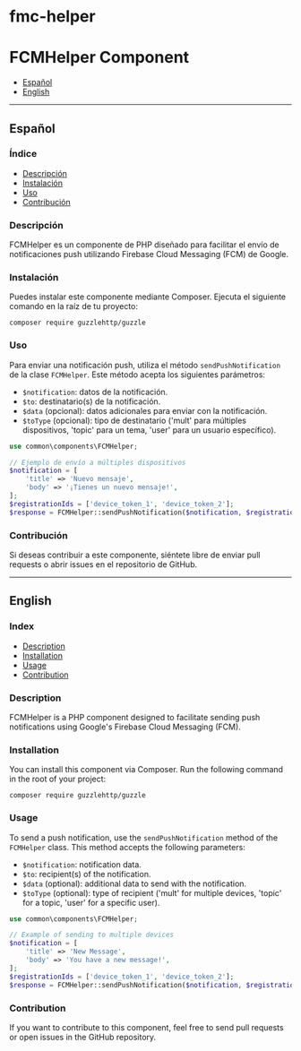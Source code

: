 # fmc-helper

# FCMHelper Component

- [Español](#español)
- [English](#english)

---

## Español

### Índice

- [Descripción](#descripción)
- [Instalación](#instalación)
- [Uso](#uso)
- [Contribución](#contribución)

### Descripción
FCMHelper es un componente de PHP diseñado para facilitar el envío de notificaciones push utilizando Firebase Cloud Messaging (FCM) de Google.

### Instalación
Puedes instalar este componente mediante Composer. Ejecuta el siguiente comando en la raíz de tu proyecto:

```
composer require guzzlehttp/guzzle
```

### Uso
Para enviar una notificación push, utiliza el método `sendPushNotification` de la clase `FCMHelper`. Este método acepta los siguientes parámetros:

- `$notification`: datos de la notificación.
- `$to`: destinatario(s) de la notificación.
- `$data` (opcional): datos adicionales para enviar con la notificación.
- `$toType` (opcional): tipo de destinatario ('mult' para múltiples dispositivos, 'topic' para un tema, 'user' para un usuario específico).

```php
use common\components\FCMHelper;

// Ejemplo de envío a múltiples dispositivos
$notification = [
    'title' => 'Nuevo mensaje',
    'body' => '¡Tienes un nuevo mensaje!',
];
$registrationIds = ['device_token_1', 'device_token_2'];
$response = FCMHelper::sendPushNotification($notification, $registrationIds, [], 'mult');
```

### Contribución
Si deseas contribuir a este componente, siéntete libre de enviar pull requests o abrir issues en el repositorio de GitHub.

---

## English

### Index

- [Description](#description)
- [Installation](#installation)
- [Usage](#usage)
- [Contribution](#contribution)

### Description
FCMHelper is a PHP component designed to facilitate sending push notifications using Google's Firebase Cloud Messaging (FCM).

### Installation
You can install this component via Composer. Run the following command in the root of your project:

```
composer require guzzlehttp/guzzle
```

### Usage
To send a push notification, use the `sendPushNotification` method of the `FCMHelper` class. This method accepts the following parameters:

- `$notification`: notification data.
- `$to`: recipient(s) of the notification.
- `$data` (optional): additional data to send with the notification.
- `$toType` (optional): type of recipient ('mult' for multiple devices, 'topic' for a topic, 'user' for a specific user).

```php
use common\components\FCMHelper;

// Example of sending to multiple devices
$notification = [
    'title' => 'New Message',
    'body' => 'You have a new message!',
];
$registrationIds = ['device_token_1', 'device_token_2'];
$response = FCMHelper::sendPushNotification($notification, $registrationIds, [], 'mult');
```

### Contribution
If you want to contribute to this component, feel free to send pull requests or open issues in the GitHub repository.
